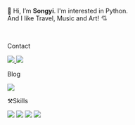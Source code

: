 👋 Hi, I’m **Songyi**. I'm interested in Python.  
And I like Travel, Music and Art! 💘  

<br/>

Contact  

<a href="https://www.linkedin.com/in/songyi97/"> <img src="https://img.shields.io/badge/Linkedin-0A66C2?style=flat-square&logo=Linkedin&logoColor=white"/> </a> <img src="https://img.shields.io/badge/o3osongsong@gmail.com-EA4335?style=flat-square&logo=Gmail&logoColor=white"/>
<br/>

Blog
  
<a href="https://yoppie.tistory.com/"> <img src="https://img.shields.io/badge/Tistory-000000?style=flat-square&logo=Tistory&logoColor=white"/> </a> 
<br/>

⚒Skills  
  
<img src="https://img.shields.io/badge/Tableau-E97627?style=flat-square&logo=Tableau&logoColor=white"/> <img src="https://img.shields.io/badge/Python-3766AB?style=flat-square&logo=Python&logoColor=white"/> <img src="https://img.shields.io/badge/Jupyter-F37626?style=flat-square&logo=Jupyter&logoColor=white"/> <img src="https://img.shields.io/badge/R-276DC3?style=flat-square&logo=R&logoColor=white"/>


<!---
two-song/two-song is a ✨ special ✨ repository because its `README.md` (this file) appears on your GitHub profile.
You can click the Preview link to take a look at your changes.
--->
